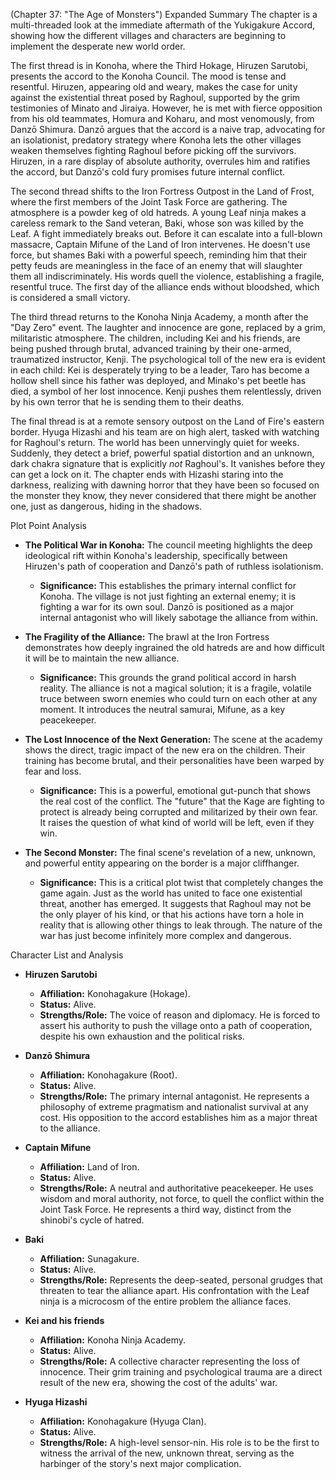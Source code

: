 (Chapter 37: "The Age of Monsters")
Expanded Summary
The chapter is a multi-threaded look at the immediate aftermath of the Yukigakure Accord, showing how the different villages and characters are beginning to implement the desperate new world order.

The first thread is in Konoha, where the Third Hokage, Hiruzen Sarutobi, presents the accord to the Konoha Council. The mood is tense and resentful. Hiruzen, appearing old and weary, makes the case for unity against the existential threat posed by Raghoul, supported by the grim testimonies of Minato and Jiraiya. However, he is met with fierce opposition from his old teammates, Homura and Koharu, and most venomously, from Danzō Shimura. Danzō argues that the accord is a naive trap, advocating for an isolationist, predatory strategy where Konoha lets the other villages weaken themselves fighting Raghoul before picking off the survivors. Hiruzen, in a rare display of absolute authority, overrules him and ratifies the accord, but Danzō's cold fury promises future internal conflict.

The second thread shifts to the Iron Fortress Outpost in the Land of Frost, where the first members of the Joint Task Force are gathering. The atmosphere is a powder keg of old hatreds. A young Leaf ninja makes a careless remark to the Sand veteran, Baki, whose son was killed by the Leaf. A fight immediately breaks out. Before it can escalate into a full-blown massacre, Captain Mifune of the Land of Iron intervenes. He doesn't use force, but shames Baki with a powerful speech, reminding him that their petty feuds are meaningless in the face of an enemy that will slaughter them all indiscriminately. His words quell the violence, establishing a fragile, resentful truce. The first day of the alliance ends without bloodshed, which is considered a small victory.

The third thread returns to the Konoha Ninja Academy, a month after the "Day Zero" event. The laughter and innocence are gone, replaced by a grim, militaristic atmosphere. The children, including Kei and his friends, are being pushed through brutal, advanced training by their one-armed, traumatized instructor, Kenji. The psychological toll of the new era is evident in each child: Kei is desperately trying to be a leader, Taro has become a hollow shell since his father was deployed, and Minako's pet beetle has died, a symbol of her lost innocence. Kenji pushes them relentlessly, driven by his own terror that he is sending them to their deaths.

The final thread is at a remote sensory outpost on the Land of Fire's eastern border. Hyuga Hizashi and his team are on high alert, tasked with watching for Raghoul's return. The world has been unnervingly quiet for weeks. Suddenly, they detect a brief, powerful spatial distortion and an unknown, dark chakra signature that is explicitly *not* Raghoul's. It vanishes before they can get a lock on it. The chapter ends with Hizashi staring into the darkness, realizing with dawning horror that they have been so focused on the monster they know, they never considered that there might be another one, just as dangerous, hiding in the shadows.

Plot Point Analysis
*   **The Political War in Konoha:** The council meeting highlights the deep ideological rift within Konoha's leadership, specifically between Hiruzen's path of cooperation and Danzō's path of ruthless isolationism.
    *   **Significance:** This establishes the primary internal conflict for Konoha. The village is not just fighting an external enemy; it is fighting a war for its own soul. Danzō is positioned as a major internal antagonist who will likely sabotage the alliance from within.

*   **The Fragility of the Alliance:** The brawl at the Iron Fortress demonstrates how deeply ingrained the old hatreds are and how difficult it will be to maintain the new alliance.
    *   **Significance:** This grounds the grand political accord in harsh reality. The alliance is not a magical solution; it is a fragile, volatile truce between sworn enemies who could turn on each other at any moment. It introduces the neutral samurai, Mifune, as a key peacekeeper.

*   **The Lost Innocence of the Next Generation:** The scene at the academy shows the direct, tragic impact of the new era on the children. Their training has become brutal, and their personalities have been warped by fear and loss.
    *   **Significance:** This is a powerful, emotional gut-punch that shows the real cost of the conflict. The "future" that the Kage are fighting to protect is already being corrupted and militarized by their own fear. It raises the question of what kind of world will be left, even if they win.

*   **The Second Monster:** The final scene's revelation of a new, unknown, and powerful entity appearing on the border is a major cliffhanger.
    *   **Significance:** This is a critical plot twist that completely changes the game again. Just as the world has united to face one existential threat, another has emerged. It suggests that Raghoul may not be the only player of his kind, or that his actions have torn a hole in reality that is allowing other things to leak through. The nature of the war has just become infinitely more complex and dangerous.

Character List and Analysis
*   **Hiruzen Sarutobi**
    *   **Affiliation:** Konohagakure (Hokage).
    *   **Status:** Alive.
    *   **Strengths/Role:** The voice of reason and diplomacy. He is forced to assert his authority to push the village onto a path of cooperation, despite his own exhaustion and the political risks.

*   **Danzō Shimura**
    *   **Affiliation:** Konohagakure (Root).
    *   **Status:** Alive.
    *   **Strengths/Role:** The primary internal antagonist. He represents a philosophy of extreme pragmatism and nationalist survival at any cost. His opposition to the accord establishes him as a major threat to the alliance.

*   **Captain Mifune**
    *   **Affiliation:** Land of Iron.
    *   **Status:** Alive.
    *   **Strengths/Role:** A neutral and authoritative peacekeeper. He uses wisdom and moral authority, not force, to quell the conflict within the Joint Task Force. He represents a third way, distinct from the shinobi's cycle of hatred.

*   **Baki**
    *   **Affiliation:** Sunagakure.
    *   **Status:** Alive.
    *   **Strengths/Role:** Represents the deep-seated, personal grudges that threaten to tear the alliance apart. His confrontation with the Leaf ninja is a microcosm of the entire problem the alliance faces.

*   **Kei and his friends**
    *   **Affiliation:** Konoha Ninja Academy.
    *   **Status:** Alive.
    *   **Strengths/Role:** A collective character representing the loss of innocence. Their grim training and psychological trauma are a direct result of the new era, showing the cost of the adults' war.

*   **Hyuga Hizashi**
    *   **Affiliation:** Konohagakure (Hyuga Clan).
    *   **Status:** Alive.
    *   **Strengths/Role:** A high-level sensor-nin. His role is to be the first to witness the arrival of the new, unknown threat, serving as the harbinger of the story's next major complication.